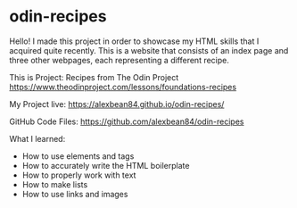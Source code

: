 # odin-recipes
Hello! I made this project in order to showcase my HTML skills
that I acquired quite recently. This is a website that consists of an
index page and three other webpages, each representing a different recipe.

This is Project: Recipes from The Odin Project https://www.theodinproject.com/lessons/foundations-recipes

My Project live: https://alexbean84.github.io/odin-recipes/

GitHub Code Files: https://github.com/alexbean84/odin-recipes

What I learned:
- How to use elements and tags
- How to accurately write the HTML boilerplate
- How to properly work with text
- How to make lists
- How to use links and images

